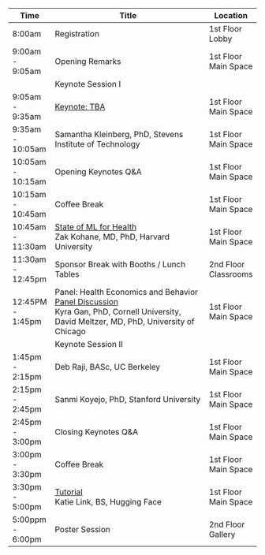 <table class="table table-bordered table-sm">
  	<thead>
    <tr>
      <th style='width:15%'>Time</th>
      <th style='width:70%'>Title</th>
      <th style='width:15'>Location</th>
    </tr>
	</thead>
	 <tbody>
    <tr>
      <td>8:00am</td>
      <td>Registration</td>
      <td>1st Floor Lobby</td>
    </tr>
    <tr>
      <td>9:00am - 9:05am</td>
      <td>Opening Remarks</td>
      <td>1st Floor Main Space</td>
    </tr>
    <tr>
      <td></td>
      <td class="keynote"><span class="border-left-0"><span class="font-weight-bold">Keynote Session I</span></span></td>
      <td></td>
    </tr>
     <tr>
      <td>9:05am - 9:35am</td>
      <td><a href="speakers.html#tab-keynotes">Keynote: TBA</a><br>
      </td>
      <td>1st Floor Main Space</td>
    </tr>
    <tr>
      <td>9:35am - 10:05am</td>
      <td><a href="speakers.html#tab-keynotes"></a><!-- <br> -->
        <span class="font-italic"><span class="font-weight-bold">Samantha Kleinberg, PhD,</span> Stevens Institute of Technology</span>
      </td> 
      <td>1st Floor Main Space</td>
    </tr>
    <tr>
      <td>10:05am - 10:15am</td>
      <td>Opening Keynotes Q&A</td>
      <td>1st Floor Main Space</td>
    </tr>
    <tr>
      <td>10:15am - 10:45am</td>
      <td>Coffee Break</td>
      <td>1st Floor Main Space</td>
    </tr>
    <tr>
      <td>10:45am - 11:30am</td>
      <td><a href="speakers.html#tab-ml_health">State of ML for Health</a><br>
        <span class="font-italic"><span class="font-weight-bold">Zak Kohane, MD, PhD,</span> Harvard University</span>
      </td> 
      <td>1st Floor Main Space</td>
    </tr>
    </tr>
     <tr>
      <td>11:30am - 12:45pm</td>
      <td><span class="font-weight-bold">Sponsor Break with Booths / Lunch Tables</span></td>
      <td>2nd Floor Classrooms</td>
    </tr>
    <tr>
      <td>12:45PM - 1:45pm</td>
      <td><span class="font-weight-bold">Panel: Health Economics and Behavior</span><br>
        <a href="speakers.html#tab-panels">Panel Discussion</a><br>
        <span class="font-italic"><span class="font-weight-bold">Kyra Gan, PhD,</span> Cornell University, <span class="font-italic"><span class="font-weight-bold">David Meltzer, MD, PhD,</span> University of Chicago</span></span>       
        <!--
        <span class="font-italic">Li Xu, Bo Liu, Ameer Hamza Khan, Lu Fan, <span class="font-weight-bold">Xiao-Ming Wu</span></span>: <a href="proceeding_P13.html">Multi-modal Pre-training for Medical Vision-language Understanding and Generation: An Empirical Study with A New Benchmark</a><br>
        <span class="font-italic"><span class="font-weight-bold">Vincent Jeanselme</span>, Chang Ho Yoon, Brian Tom, Jessica Barrett</span>: <a href="proceeding_P12.html">Neural Fine-Gray: Monotonic neural networks for competing risks</a><br>
        <span class="font-italic"><span class="font-weight-bold">Eunbyeol Cho</span>, Min Jae Lee, Kyunghoon Hur, Jiyoun Kim, Jinsung Yoon, Edward Choi</span>: <a href="proceeding_P28.html">Rediscovery of CNN's Versatility for Text-based Encoding of Raw Electronic Health Records</a><br>
        <span class="font-italic"><span class="font-weight-bold">William La Cava</span>, Elle Lett, Guangya Wan</span>: <a href="proceeding_P23.html">Fair Admission Risk Prediction with Proportional Multicalibration</a>
        -->
        </td>
      <td>1st Floor Main Space</td>
    </tr>
    <tr>
      <td></td>
      <td class="keynote"><span class="border-left-0"><span class="font-weight-bold">Keynote Session II</span></span></td>
      <td>
    </tr>
     <tr>
      <td>1:45pm - 2:15pm</td>
      <td><a href="speakers.html#tab-keynotes"></a><!-- <br> -->
        <span class="font-italic"><span class="font-weight-bold">Deb Raji, BASc,</span> UC Berkeley</span>
      </td> 
      <td>1st Floor Main Space</td>
    </tr>
     <tr>
      <td>2:15pm - 2:45pm</td>
      <td><a href="speakers.html#tab-keynotes"></a><!-- <br> -->
        <span class="font-italic"><span class="font-weight-bold">Sanmi Koyejo, PhD,</span> Stanford University</span>
      </td> 
      <td>1st Floor Main Space</td>
    </tr>
    <tr>
      <td>2:45pm - 3:00pm</td>
      <td>Closing Keynotes Q&A</td>
      <td>1st Floor Main Space</td>
    </tr>
    <tr>
      <td>3:00pm - 3:30pm</td>
      <td>Coffee Break</td>
      <td>1st Floor Main Space</td>
    </tr>
    <tr>
    <tr>
      <td>3:30pm - 5:00pm</td>
      <td><a href="speakers.html#tab-tutorials">Tutorial</a><br>
        <span class="font-italic"><span class="font-weight-bold">Katie Link, BS,</span> Hugging Face</span>
      </td> 
      <td>1st Floor Main Space</td>
     <tr>
      <td>5:00ppm - 6:00pm</td>
      <td><span class="font-weight-bold"><a>Poster Session</a>
        <!--<a href="proceedings.html#tab-postera">Poster Session </a>--></span></td>
      <td>2nd Floor Gallery</td>
    </tr>
  </tbody>
</table>